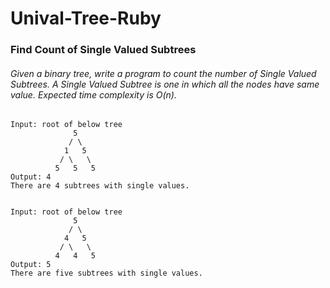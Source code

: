 # Unival-Tree-Ruby

### Find Count of Single Valued Subtrees
###### Given a binary tree, write a program to count the number of Single Valued Subtrees. A Single Valued Subtree is one in which all the nodes have same value. Expected time complexity is O(n).


```
Input: root of below tree
              5
             / \
            1   5
           / \   \
          5   5   5
Output: 4
There are 4 subtrees with single values.


Input: root of below tree
              5
             / \
            4   5
           / \   \
          4   4   5                
Output: 5
There are five subtrees with single values.
```
